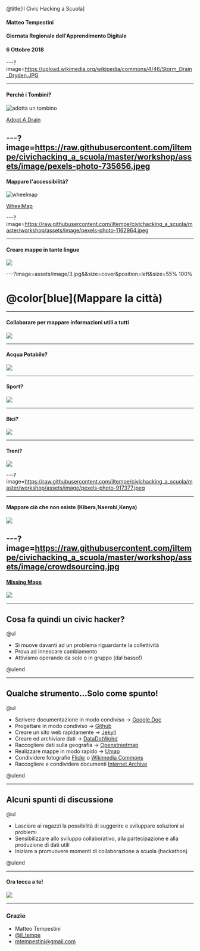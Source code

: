 @title[Il Civic Hacking a Scuola]

#### Matteo Tempestini
#### Giornata Regionale dell'Apprendimento Digitale
#### 6 Ottobre 2018

---?image=https://upload.wikimedia.org/wikipedia/commons/4/46/Storm_Drain_Dryden.JPG

---

#### Perchè i Tombini?

![adotta un tombino](https://www.youtube.com/embed/Z1Vjrx3IAH0)

[Adopt A Drain](https://adoptadrain.sfwater.org/)

---?image=https://raw.githubusercontent.com/iltempe/civichacking_a_scuola/master/workshop/assets/image/pexels-photo-735656.jpeg
---

#### Mappare l'accessibilità?

![wheelmap](https://www.youtube.com/embed/IK0FBVQB0g0)

[WheelMap](https://www.wheelmap.org)

---?image=https://raw.githubusercontent.com/iltempe/civichacking_a_scuola/master/workshop/assets/image/pexels-photo-1162964.jpeg

---
#### Creare mappe in tante lingue

![](https://raw.githubusercontent.com/iltempe/civichacking_a_scuola/master/workshop/assets/image/mapparepratoincinese.jpg)

---?image=assets/image/3.jpg&&size=cover&position=left&size=55% 100%

# @color[blue](Mappare la città)

---

#### Collaborare per mappare informazioni utili a tutti

![](assets/image/esempioosm.jpg)

---

#### Acqua Potabile?
![](https://raw.githubusercontent.com/iltempe/civichacking_a_scuola/master/workshop/assets/image/acqua1.jpg)

---

#### Sport?

![](assets/image/sport.jpg)

---

#### Bici?

![](assets/image/pisteciclabili.jpg)

---

#### Treni?

![](assets/image/ferrovie.jpg)

---?image=https://raw.githubusercontent.com/iltempe/civichacking_a_scuola/master/workshop/assets/image/pexels-photo-917377.jpeg

---

#### Mappare ciò che non esiste (Kibera,Naerobi,Kenya)

![](assets/image/kibera-map.jpg)

---?image=https://raw.githubusercontent.com/iltempe/civichacking_a_scuola/master/workshop/assets/image/crowdsourcing.jpg
---

#### [Missing Maps](https://www.missingmaps.org/)

![](assets/image/process-missing-maps.jpg)

---

## Cosa fa quindi un civic hacker?

@ul

- Si muove davanti ad un problema riguardante la collettività
- Prova ad innescare cambiamento
- Attivismo operando da solo o in gruppo (dal basso!)

@ulend

---

## Qualche strumento...Solo come spunto!

@ul

- Scrivere documentazione in modo condiviso -> [Google Doc](https://www.google.it/intl/it/docs/about/)
- Progettare in modo condiviso -> [Github](https://www.github.com)
- Creare un sito web rapidamente -> [Jekyll](https://jekyllrb.com/)
- Creare ed archiviare dati -> [DataDotWolrd](https://data.world/)
- Raccogliere dati sulla geografia -> [Openstreetmap](https://www.openstreet.org)
- Realizzare mappe in modo rapido -> [Umap](https://umap.openstreetmap.fr/it/)
- Condividere fotografie [Flickr](https://www.flickr.com/) o [Wikimedia Commons](https://commons.wikimedia.org/wiki/Main_Page)
- Raccogliere e condividere documenti [Internet Archive](https://archive.org)

@ulend

---

## Alcuni spunti di discussione

@ul

- Lasciare ai ragazzi la possibilità di suggerire e sviluppare soluzioni ai problemi
- Sensibilizzare allo sviluppo collaborativo, alla partecipazione e alla produzione di dati utili
- Iniziare a promuovere momenti di collaborazione a scuola (hackathon)

@ulend

---

#### Ora tocca a te!

![](assets/image/pexels-photo-297755.jpeg)

---

### Grazie
- Matteo Tempestini
- [@il_tempe](https://www.twitter.com/il_tempe)
- [mtempestini@gmail.com](mailto:mtempestini@gmail.com)